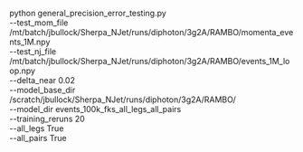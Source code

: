 python general_precision_error_testing.py \
--test_mom_file /mt/batch/jbullock/Sherpa_NJet/runs/diphoton/3g2A/RAMBO/momenta_events_1M.npy \
--test_nj_file /mt/batch/jbullock/Sherpa_NJet/runs/diphoton/3g2A/RAMBO/events_1M_loop.npy \
--delta_near 0.02 \
--model_base_dir /scratch/jbullock/Sherpa_NJet/runs/diphoton/3g2A/RAMBO/ \
--model_dir events_100k_fks_all_legs_all_pairs \
--training_reruns 20 \
--all_legs True \
--all_pairs True